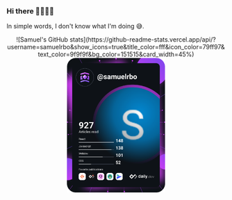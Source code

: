 ### Hi there 👋🏾🧔🏾

In simple words, I don't know what I'm doing 😅.

<p align="center">
  ![Samuel's GitHub stats](https://github-readme-stats.vercel.app/api/?username=samuelrbo&show_icons=true&title_color=fff&icon_color=79ff97&text_color=9f9f9f&bg_color=151515&card_width=45%)
  
  <a href="https://app.daily.dev/samuelrbo">
    <img src="https://github.com/samuelrbo/samuelrbo/blob/main/devcard.svg" width="45%" alt="Samuel Ramon's Dev Card"/>
  </a>
</div>


<!-- [![Top Langs](https://github-readme-stats.vercel.app/api/top-langs/?username=anuraghazra&layout=compact&langs_count=8)](https://github.com/anuraghazra/github-readme-stats) -->


<!--
**samuelrbo/samuelrbo** is a ✨ _special_ ✨ repository because its `README.md` (this file) appears on your GitHub profile.

Here are some ideas to get you started:

- 🔭 I’m currently working on ...
- 🌱 I’m currently learning ...
- 👯 I’m looking to collaborate on ...
- 🤔 I’m looking for help with ...
- 💬 Ask me about ...
- 📫 How to reach me: ...
- 😄 Pronouns: ...
- ⚡ Fun fact: ...
-->
